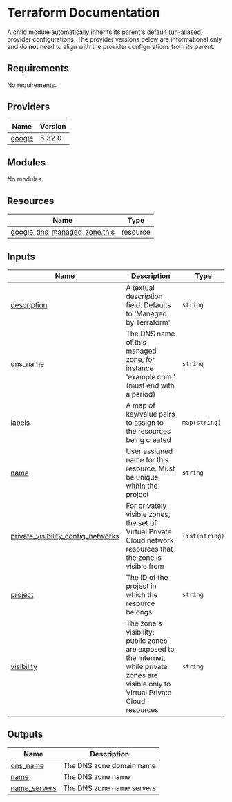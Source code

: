 # Terraform Documentation

A child module automatically inherits its parent's default (un-aliased) provider configurations. The provider versions below are informational only and do **not** need to align with the provider configurations from its parent.

<!-- BEGINNING OF PRE-COMMIT-TERRAFORM DOCS HOOK -->
## Requirements

No requirements.

## Providers

| Name | Version |
|------|---------|
| <a name="provider_google"></a> [google](#provider\_google) | 5.32.0 |

## Modules

No modules.

## Resources

| Name | Type |
|------|------|
| [google_dns_managed_zone.this](https://registry.terraform.io/providers/hashicorp/google/latest/docs/resources/dns_managed_zone) | resource |

## Inputs

| Name | Description | Type | Default | Required |
|------|-------------|------|---------|:--------:|
| <a name="input_description"></a> [description](#input\_description) | A textual description field. Defaults to 'Managed by Terraform' | `string` | `null` | no |
| <a name="input_dns_name"></a> [dns\_name](#input\_dns\_name) | The DNS name of this managed zone, for instance 'example.com.' (must end with a period) | `string` | n/a | yes |
| <a name="input_labels"></a> [labels](#input\_labels) | A map of key/value pairs to assign to the resources being created | `map(string)` | `{}` | no |
| <a name="input_name"></a> [name](#input\_name) | User assigned name for this resource. Must be unique within the project | `string` | n/a | yes |
| <a name="input_private_visibility_config_networks"></a> [private\_visibility\_config\_networks](#input\_private\_visibility\_config\_networks) | For privately visible zones, the set of Virtual Private Cloud network resources that the zone is visible from | `list(string)` | `[]` | no |
| <a name="input_project"></a> [project](#input\_project) | The ID of the project in which the resource belongs | `string` | n/a | yes |
| <a name="input_visibility"></a> [visibility](#input\_visibility) | The zone's visibility: public zones are exposed to the Internet, while private zones are visible only to Virtual Private Cloud resources | `string` | n/a | yes |

## Outputs

| Name | Description |
|------|-------------|
| <a name="output_dns_name"></a> [dns\_name](#output\_dns\_name) | The DNS zone domain name |
| <a name="output_name"></a> [name](#output\_name) | The DNS zone name |
| <a name="output_name_servers"></a> [name\_servers](#output\_name\_servers) | The DNS zone name servers |
<!-- END OF PRE-COMMIT-TERRAFORM DOCS HOOK -->
